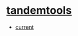 # [tandemtools](https://hpc.nih.gov/apps/tandemtools.html)
- [current](/high-throughput-sequencing/tandemtools/current)
